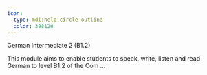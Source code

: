 ```yaml
---
icon:
  type: mdi:help-circle-outline
  color: 398126
---
```


German Intermediate 2 (B1.2)

This module aims to enable students to speak, write, listen and read German to level B1.2 of the Com ... 
